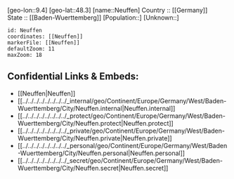 ﻿---
location: [48.3,9.4] 
mapzoom: [7,12] 
mapmarker: city 
type: City
tags:
- geo/City


SpocWebEntityId: 32822
isDeleted: false
confidential: public

---
[geo-lon::9.4] 
[geo-lat::48.3] 
[name::Neuffen] 
Country :: [[Germany]]  
State :: [[Baden-Wuerttemberg]] 
[Population::] 
[Unknown::] 


```leaflet
id: Neuffen
coordinates: [[Neuffen]] 
markerFile: [[Neuffen]] 
defaultZoom: 11 
maxZoom: 18
```


## Confidential Links & Embeds: 
- [[Neuffen|Neuffen]]  
- [[../../../../../../../../_internal/geo/Continent/Europe/Germany/West/Baden-Wuerttemberg/City/Neuffen.internal|Neuffen.internal]] 
- [[../../../../../../../../_protect/geo/Continent/Europe/Germany/West/Baden-Wuerttemberg/City/Neuffen.protect|Neuffen.protect]] 
- [[../../../../../../../../_private/geo/Continent/Europe/Germany/West/Baden-Wuerttemberg/City/Neuffen.private|Neuffen.private]] 
- [[../../../../../../../../_personal/geo/Continent/Europe/Germany/West/Baden-Wuerttemberg/City/Neuffen.personal|Neuffen.personal]] 
- [[../../../../../../../../_secret/geo/Continent/Europe/Germany/West/Baden-Wuerttemberg/City/Neuffen.secret|Neuffen.secret]] 

